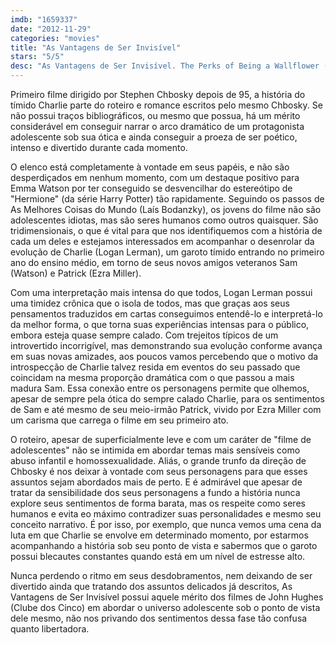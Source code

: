 ```yaml
---
imdb: "1659337"
date: "2012-11-29"
categories: "movies"
title: "As Vantagens de Ser Invisível"
stars: "5/5"
desc: "As Vantagens de Ser Invisível. The Perks of Being a Wallflower (USA, 2012). Dirigido por Stephen Chbosky. Escrito por Stephen Chbosky, Stephen Chbosky. Com Logan Lerman, Dylan McDermott, Kate Walsh, Patrick de Ledebur, Johnny Simmons, Brian Balzerini, Tom Kruszewski, Nina Dobrev, Nicholas Braun."
---
```

Primeiro filme dirigido por Stephen Chbosky depois de 95, a história do tímido Charlie parte do roteiro e romance escritos pelo mesmo Chbosky. Se não possui traços bibliográficos, ou mesmo que possua, há um mérito considerável em conseguir narrar o arco dramático de um protagonista adolescente sob sua ótica e ainda conseguir a proeza de ser poético, intenso e divertido durante cada momento.

O elenco está completamente à vontade em seus papéis, e não são desperdiçados em nenhum momento, com um destaque positivo para Emma Watson por ter conseguido se desvencilhar do estereótipo de "Hermione" (da série Harry Potter) tão rapidamente. Seguindo os passos de As Melhores Coisas do Mundo (Laís Bodanzky), os jovens do filme não são adolescentes idiotas, mas são seres humanos como outros quaisquer. São tridimensionais, o que é vital para que nos identifiquemos com a história de cada um deles e estejamos interessados em acompanhar o desenrolar da evolução de Charlie (Logan Lerman), um garoto tímido entrando no primeiro ano do ensino médio, em torno de seus novos amigos veteranos Sam (Watson) e Patrick (Ezra Miller).

Com uma interpretação mais intensa do que todos, Logan Lerman possui uma timidez crônica que o isola de todos, mas que graças aos seus pensamentos traduzidos em cartas conseguimos entendê-lo e interpretá-lo da melhor forma, o que torna suas experiências intensas para o público, embora esteja quase sempre calado. Com trejeitos típicos de um introvertido incorrigível, mas demonstrando sua evolução conforme avança em suas novas amizades, aos poucos vamos percebendo que o motivo da introspecção de Charlie talvez resida em eventos do seu passado que coincidam na mesma proporção dramática com o que passou a mais madura Sam. Essa conexão entre os personagens permite que olhemos, apesar de sempre pela ótica do sempre calado Charlie, para os sentimentos de Sam e até mesmo de seu meio-irmão Patrick, vivido por Ezra Miller com um carisma que carrega o filme em seu primeiro ato.

O roteiro, apesar de superficialmente leve e com um caráter de "filme de adolescentes" não se intimida em abordar temas mais sensíveis como abuso infantil e homossexualidade. Aliás, o grande trunfo da direção de Chbosky é nos deixar à vontade com seus personagens para que esses assuntos sejam abordados mais de perto. E é admirável que apesar de tratar da sensibilidade dos seus personagens a fundo a história nunca explore seus sentimentos de forma barata, mas os respeite como seres humanos e evita eo máximo contradizer suas personalidades e mesmo seu conceito narrativo. É por isso, por exemplo, que nunca vemos uma cena da luta em que Charlie se envolve em determinado momento, por estarmos acompanhando a história sob seu ponto de vista e sabermos que o garoto possui blecautes constantes quando está em um nível de estresse alto.

Nunca perdendo o ritmo em seus desdobramentos, nem deixando de ser divertido ainda que tratando dos assuntos delicados já descritos, As Vantagens de Ser Invisível possui aquele mérito dos filmes de John Hughes (Clube dos Cinco) em abordar o universo adolescente sob o ponto de vista dele mesmo, não nos privando dos sentimentos dessa fase tão confusa quanto libertadora.
